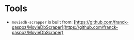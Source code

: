 # Tools

- `moviedb-scrapper` is built from: [https://github.com/franck-gaspoz/MovieDbScraper](https://github.com/franck-gaspoz/MovieDbScraper)
